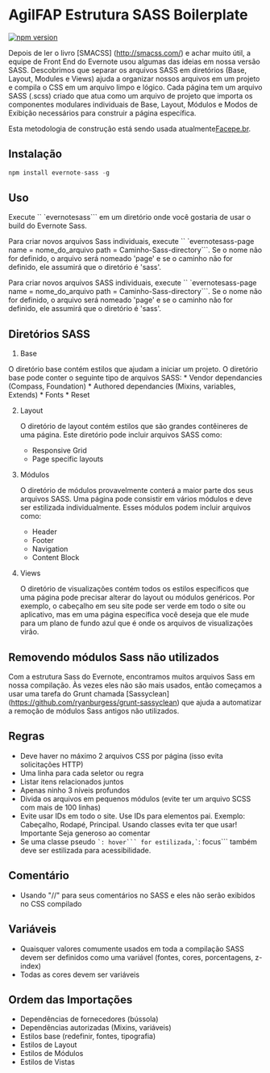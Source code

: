 AgilFAP Estrutura SASS Boilerplate
=============

[![npm version](https://badge.fury.io/js/evernote-sass.svg)](http://badge.fury.io/js/evernote-sass)

Depois de ler o livro [SMACSS] (http://smacss.com/) e achar muito útil, a equipe de Front End do Evernote usou algumas das ideias em nossa versão SASS. Descobrimos que separar os arquivos SASS em diretórios (Base, Layout, Modules e Views) ajuda a organizar nossos arquivos em um projeto e compila o CSS em um arquivo limpo e lógico. Cada página tem um arquivo SASS (.scss) criado que atua como um arquivo de projeto que importa os componentes modulares individuais de Base, Layout, Módulos e Modos de Exibição necessários para construir a página específica.

Esta metodologia de construção está sendo usada atualmente[Facepe.br](http://www.facepe.br/).

## Instalação

```js
npm install evernote-sass -g
```

## Uso

Execute `` `evernotesass``` em um diretório onde você gostaria de usar o build do Evernote Sass.

Para criar novos arquivos Sass individuais, execute `` `evernotesass-page name = nome_do_arquivo path = Caminho-Sass-directory```. Se o nome não for definido, o arquivo será nomeado 'page' e se o caminho não for definido, ele assumirá que o diretório é 'sass'.

Para criar novos arquivos SASS individuais, execute `` `evernotesass-page name = nome_do_arquivo path = Caminho-Sass-directory```. Se o nome não for definido, o arquivo será nomeado 'page' e se o caminho não for definido, ele assumirá que o diretório é 'sass'.

Diretórios SASS
----------

1.  Base

O diretório base contém estilos que ajudam a iniciar um projeto. O diretório base pode conter o seguinte tipo de arquivos SASS:
	* Vendor dependancies (Compass, Foundation)
	* Authored dependancies (Mixins, variables, Extends)
	* Fonts
	* Reset

2.  Layout

	O diretório de layout contém estilos que são grandes contêineres de uma página. Este diretório pode incluir arquivos SASS como:
	* Responsive Grid
	* Page specific layouts

3.  Módulos

	  O diretório de módulos provavelmente conterá a maior parte dos seus arquivos SASS. Uma página pode consistir em vários módulos e deve ser estilizada individualmente. Esses módulos podem incluir arquivos como:
	* Header
	* Footer
	* Navigation
	* Content Block

4.  Views

	O diretório de visualizações contém todos os estilos específicos que uma página pode precisar alterar do layout ou módulos genéricos. Por exemplo, o cabeçalho em seu site pode ser verde em todo o site ou aplicativo, mas em uma página específica você deseja que ele mude para um plano de fundo azul que é onde os arquivos de visualizações virão.

##  Removendo módulos Sass não utilizados


Com a estrutura Sass do Evernote, encontramos muitos arquivos Sass em nossa compilação. Às vezes eles não são mais usados, então começamos a usar uma tarefa do Grunt chamada [Sassyclean] (https://github.com/ryanburgess/grunt-sassyclean) que ajuda a automatizar a remoção de módulos Sass antigos não utilizados.

## Regras

- Deve haver no máximo 2 arquivos CSS por página (isso evita solicitações HTTP)
- Uma linha para cada seletor ou regra
- Listar itens relacionados juntos
- Apenas ninho 3 níveis profundos
- Divida os arquivos em pequenos módulos (evite ter um arquivo SCSS com mais de 100 linhas)
- Evite usar IDs em todo o site. Use IDs para elementos pai. Exemplo: Cabeçalho, Rodapé, Principal. Usando classes evita ter que usar! Importante Seja generoso ao comentar
- Se uma classe pseudo `` `: hover``` for estilizada,` ``: focus``` também deve ser estilizada para acessibilidade.

## Comentário

- Usando "//" para seus comentários no SASS e eles não serão exibidos no CSS compilado


## Variáveis

- Quaisquer valores comumente usados ​​em toda a compilação SASS devem ser definidos como uma variável (fontes, cores, porcentagens, z-index)
- Todas as cores devem ser variáveis


## Ordem das Importações

- Dependências de fornecedores (bússola)
- Dependências autorizadas (Mixins, variáveis)
- Estilos base (redefinir, fontes, tipografia)
- Estilos de Layout
- Estilos de Módulos
- Estilos de Vistas
